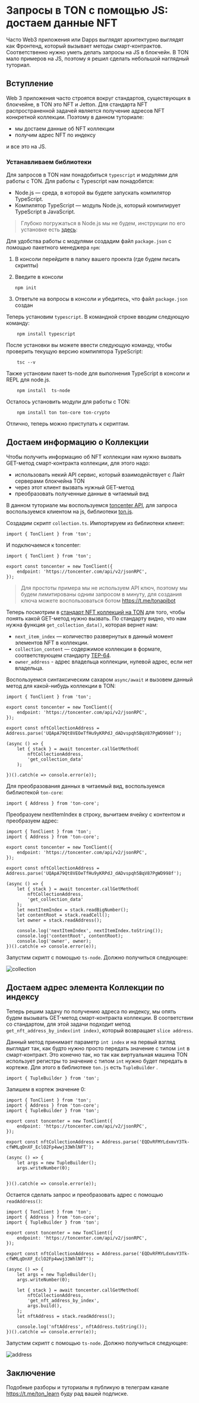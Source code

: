 # Запросы в TON с помощью JS: достаем данные NFT

Часто Web3 приложения или Dapps выглядят архитектурно выглядят как Фронтенд, который вызывает методы смарт-контрактов. Соответственно нужно уметь делать запросы на JS в блокчейн. В TON мало примеров на JS, поэтому я решил сделать небольшой наглядный туториал.

## Вступление

Web 3 приложения часто строятся вокруг стандартов, существующих в блокчейне, в TON это NFT и Jetton. Для стандарта NFT распространенной задачей является получение адресов NFT конкретной коллекции. Поэтому в данном туториале:

 - мы достаем данные об NFT коллекции
 - получим адрес NFT по индексу
 
и все это на JS.

### Устанавливаем библиотеки

Для запросов в TON нам понадобиться `typescript` и модулями для работы с TON.
Для работы с Typescript нам понадобятся:
- Node.js — среда, в которой вы будете запускать компилятор TypeScript.
- Компилятор TypeScript — модуль Node.js, который компилирует TypeScript в JavaScript.

> Глубоко погружаться в Node.js мы не будем, инструкции по его установке есть [здесь](https://nodejs.org/en/download/): 

Для удобства работы с модулями создадим файл `package.json` c помощью пакетного менеджера `npm`:
1.  В консоли перейдите в папку вашего проекта (где будем писать скрипты)
2.  Введите в консоли 

		npm init
		
3. Ответьте на вопросы в консоли и убедитесь, что файл `package.json` создан

Теперь установим `typescript`. В командной строке вводим следующую команду:

		npm install typescript
		
После установки вы можете ввести следующую команду, чтобы проверить текущую версию компилятора TypeScript:

		tsc --v

Также установим пакет ts-node для выполнения TypeScript в консоли и REPL для node.js.

		npm install  ts-node

Осталось установить модули для работы c TON:

		npm install ton ton-core ton-crypto
		
Отлично, теперь можно приступать к скриптам.

## Достаем информацию о Коллекции

Чтобы получить информацию об NFT коллекции нам нужно вызвать GET-метод смарт-контракта коллекции, для этого надо:
- использовать некий API сервис, который взаимодействует с Лайт серверами блокчейна TON 
- через этот клиент вызвать нужный GET-метод
- преобразовать полученные данные в читаемый вид

В данном туториале мы воспользуемся [toncenter API](https://github.com/toncenter/ton-http-api), для запроса воспользуемся клиентом на js, библиотеки [ton.js](https://www.npmjs.com/package/ton).

Создадим скрипт `collection.ts`. Импортируем  из библиотеки клиент:

	import { TonClient } from 'ton';
	
И подключаемся к toncenter:

	import { TonClient } from 'ton';

	export const toncenter = new TonClient({
		endpoint: 'https://toncenter.com/api/v2/jsonRPC',
	});
	
> Для простоты примера мы не используем API ключ, поэтому мы будем лимитированы одним запросом в минуту, для создания ключа можете воспользоваться ботом https://t.me/tonapibot

Теперь посмотрим в [стандарт NFT коллекций на TON](https://github.com/ton-blockchain/TEPs/blob/master/text/0062-nft-standard.md) для того, чтобы понять какой GET-метод нужно вызвать. По стандарту видно, что нам нужна функция `get_collection_data()`, которая вернет нам:

- `next_item_index` — количество развернутых в данный момент элементов NFT в коллекции.
- `collection_content` — содержимое коллекции в формате, соответствующем стандарту [TEP-64](https://github.com/ton-blockchain/TEPs/blob/master/text/0064-token-data-standard.md).
- `owner_address` - адрес владельца коллекции, нулевой адрес, если нет владельца.

Воспользуемся синтаксическим сахаром `async/await` и вызовем данный метод для какой-нибудь коллекции в TON:

	import { TonClient } from 'ton';

	export const toncenter = new TonClient({
		endpoint: 'https://toncenter.com/api/v2/jsonRPC',
	});

	export const nftCollectionAddress = Address.parse('UQApA79Qt8VEOeTfHu9yKRPdJ_dADvspqh5BqV87PgWD998f');

	(async () => {
		let { stack } = await toncenter.callGetMethod(
			nftCollectionAddress, 
			'get_collection_data'
		);

	})().catch(e => console.error(e));
	
Для преобразования данных в читаемый вид, воспользуемся библиотекой `ton-core`:

	import { Address } from 'ton-core';
	
Преобразуем nextItemIndex в строку, вычитаем ячейку с контентом и преобразуем адрес:

	import { TonClient } from 'ton';
	import { Address } from 'ton-core';

	export const toncenter = new TonClient({
		endpoint: 'https://toncenter.com/api/v2/jsonRPC',
	});

	export const nftCollectionAddress = Address.parse('UQApA79Qt8VEOeTfHu9yKRPdJ_dADvspqh5BqV87PgWD998f');

	(async () => {
		let { stack } = await toncenter.callGetMethod(
			nftCollectionAddress, 
			'get_collection_data'
		);
		let nextItemIndex = stack.readBigNumber();
		let contentRoot = stack.readCell();
		let owner = stack.readAddress();

		console.log('nextItemIndex', nextItemIndex.toString());
		console.log('contentRoot', contentRoot);
		console.log('owner', owner);
	})().catch(e => console.error(e));
	
Запустим скрипт с помощью `ts-node`. Должно получиться следующее:

![collection](./img/1.PNG)

## Достаем адрес элемента Коллекции по индексу

Теперь решим задачу по получению адреса по индексу, мы опять будем вызывать GET-метод смарт-контракта коллекции. В соответствии со стандартом, для этой задачи подходит метод `get_nft_address_by_index(int index)`, который возвращает `slice address`.

Данный метод принимает параметр `int index` и на первый взгляд выглядит так, как будто нужно просто передать значение с типом `int` в смарт-контракт. Это конечно так, но так как виртуальная машина TON использует регистры то значение с типом `int` нужно будет передать в кортеже. Для этого в библиотеке `ton.js` есть `TupleBuilder` .

	import { TupleBuilder } from 'ton';

Запишем в кортеж значение 0:

	import { TonClient } from 'ton';
	import { Address } from 'ton-core';
	import { TupleBuilder } from 'ton';

	export const toncenter = new TonClient({
		endpoint: 'https://toncenter.com/api/v2/jsonRPC',
	});

	export const nftCollectionAddress = Address.parse('EQDvRFMYLdxmvY3Tk-cfWMLqDnXF_EclO2Fp4wwj33WhlNFT');

	(async () => {
		let args = new TupleBuilder();
		args.writeNumber(0);


	})().catch(e => console.error(e));

Остается сделать запрос и преобразовать адрес с помощью `readAddress()`:

	import { TonClient } from 'ton';
	import { Address } from 'ton-core';
	import { TupleBuilder } from 'ton';

	export const toncenter = new TonClient({
		endpoint: 'https://toncenter.com/api/v2/jsonRPC',
	});

	export const nftCollectionAddress = Address.parse('EQDvRFMYLdxmvY3Tk-cfWMLqDnXF_EclO2Fp4wwj33WhlNFT');

	(async () => {
		let args = new TupleBuilder();
		args.writeNumber(0);

		let { stack } = await toncenter.callGetMethod(
			nftCollectionAddress, 
			'get_nft_address_by_index',
			args.build(),
		);
		let nftAddress = stack.readAddress();

		console.log('nftAddress', nftAddress.toString());
	})().catch(e => console.error(e));

Запустим скрипт с помощью `ts-node`. Должно получиться следующее:

![address](./img/2.PNG)

## Заключение

Подобные разборы и туториалы я публикую в телеграм канале https://t.me/ton_learn буду рад вашей подписке.

